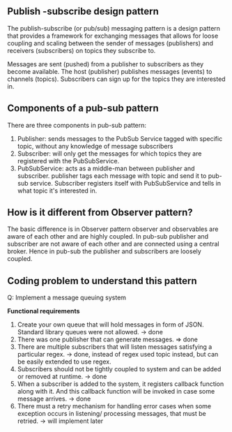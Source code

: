 ## Publish -subscribe design pattern
The publish-subscribe (or pub/sub) messaging pattern is a design pattern that provides a framework for exchanging messages that allows for loose coupling and scaling between the sender of messages (publishers) and receivers (subscribers) on topics they subscribe to.

Messages are sent (pushed) from a publisher to subscribers as they become available. The host (publisher) publishes messages (events) to channels (topics). Subscribers can sign up for the topics they are interested in.

## Components of a pub-sub pattern
There are three components in pub-sub pattern:
1. Publisher: sends messages to the PubSub Service tagged with specific topic, without any knowledge of message subscribers
2. Subscriber: will only get the messages for which topics they are registered with the PubSubService.
3. PubSubService: acts as a middle-man between publisher and subscriber. publisher tags each message with topic and send it to pub-sub service. Subscriber registers itself with PubSubService and tells in what topic it's interested in.

## How is it different from Observer pattern?
The basic difference is in Observer pattern observer and observables are aware of each other and are highly coupled. In pub-sub publisher and subscriber are not aware of each other and are connected using a central broker. Hence in pub-sub the publisher and subscribers are loosely coupled.

## Coding problem to understand this pattern
Q: Implement a message queuing system

**Functional requirements**
1. Create your own queue that will hold messages in form of JSON. Standard library queues were not allowed. -> done
2. There was one publisher that can generate messages. => done
3. There are multiple subscribers that will listen messages satisfying a particular regex. -> done, instead of regex used topic instead, but can be easily extended to use regex.
4. Subscribers should not be tightly coupled to system and can be added or removed at runtime. -> done
5. When a subscriber is added to the system, it registers callback function along with it. And this callback function will be invoked in case some message arrives. -> done
6. There must a retry mechanism for handling error cases when some exception occurs in listening/ processing messages, that must be retried. -> will implement later



